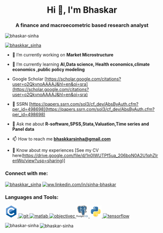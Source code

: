 <h1 
  align="center">Hi 👋, I'm Bhaskar</h1>
<h3 align="center">A finance and macroecometric based research analyst</h3>

<p align="left"> <img src="https://komarev.com/ghpvc/?username=bhaskar-sinha&label=Profile%20views&color=0e75b6&style=flat" alt="bhaskar-sinha" /> </p>

<p align="left"> <a href="https://twitter.com/bhaskkar_sinha" target="blank"><img src="https://img.shields.io/twitter/follow/bhaskkar_sinha?logo=twitter&style=for-the-badge" alt="bhaskkar_sinha" /></a> </p>

- 🔭 I’m currently working on **Market Microstructure**

- 🌱 I’m currently learning **AI,Data science, Health economics,climate economics ,public policy modeling**

- Google Scholar [https://scholar.google.com/citations?user=o2QkvnoAAAAJ&hl=en&oi=sra](https://scholar.google.com/citations?user=o2QkvnoAAAAJ&hl=en&oi=sra)

- 📝 SSRN [https://papers.ssrn.com/sol3/cf_dev/AbsByAuth.cfm?per_id=498698](https://papers.ssrn.com/sol3/cf_dev/AbsByAuth.cfm?per_id=498698)

- 💬 Ask me about **R-software,SPSS,Stata,Valuation,Time series and Panel data**

- 📫 How to reach me **bhaskkarsinha@gmail.com**

- 📄 Know about my experiences [See my CV here(https://drive.google.com/file/d/1n0lWUTPf5ua_206boN0A2U1qhZIrenWq/view?usp=sharing)]

<h3 align="left">Connect with me:</h3>
<p align="left">
<a href="https://twitter.com/bhaskkar_sinha" target="blank"><img align="center" src="https://raw.githubusercontent.com/rahuldkjain/github-profile-readme-generator/master/src/images/icons/Social/twitter.svg" alt="bhaskkar_sinha" height="30" width="40" /></a>
<a href="https://linkedin.com/in/ww.linkedin.com/in/sinha-bhaskar" target="blank"><img align="center" src="https://raw.githubusercontent.com/rahuldkjain/github-profile-readme-generator/master/src/images/icons/Social/linked-in-alt.svg" alt="ww.linkedin.com/in/sinha-bhaskar" height="30" width="40" /></a>
</p>

<h3 align="left">Languages and Tools:</h3>
<p align="left"> <a href="https://www.cprogramming.com/" target="_blank" rel="noreferrer"> <img src="https://raw.githubusercontent.com/devicons/devicon/master/icons/c/c-original.svg" alt="c" width="40" height="40"/> </a> <a href="https://git-scm.com/" target="_blank" rel="noreferrer"> <img src="https://www.vectorlogo.zone/logos/git-scm/git-scm-icon.svg" alt="git" width="40" height="40"/> </a> <a href="https://www.mathworks.com/" target="_blank" rel="noreferrer"> <img src="https://upload.wikimedia.org/wikipedia/commons/2/21/Matlab_Logo.png" alt="matlab" width="40" height="40"/> </a> <a href="https://developer.apple.com/library/archive/documentation/Cocoa/Conceptual/ProgrammingWithObjectiveC/Introduction/Introduction.html" target="_blank" rel="noreferrer"> <img src="https://www.vectorlogo.zone/logos/apple_objectivec/apple_objectivec-icon.svg" alt="objectivec" width="40" height="40"/> </a> <a href="https://www.postgresql.org" target="_blank" rel="noreferrer"> <img src="https://raw.githubusercontent.com/devicons/devicon/master/icons/postgresql/postgresql-original-wordmark.svg" alt="postgresql" width="40" height="40"/> </a> <a href="https://www.python.org" target="_blank" rel="noreferrer"> <img src="https://raw.githubusercontent.com/devicons/devicon/master/icons/python/python-original.svg" alt="python" width="40" height="40"/> </a> <a href="https://www.tensorflow.org" target="_blank" rel="noreferrer"> <img src="https://www.vectorlogo.zone/logos/tensorflow/tensorflow-icon.svg" alt="tensorflow" width="40" height="40"/> </a> </p>

<p><img align="left" src="https://github-readme-stats.vercel.app/api/top-langs?username=bhaskar-sinha&show_icons=true&locale=en&layout=compact" alt="bhaskar-sinha" /></p>

<p>&nbsp;<img align="center" src="https://github-readme-stats.vercel.app/api?username=bhaskar-sinha&show_icons=true&locale=en" alt="bhaskar-sinha" /></p
